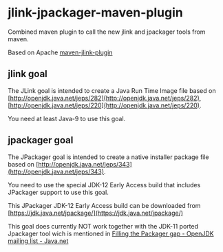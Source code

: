 <!---
 Licensed to the Apache Software Foundation (ASF) under one or more
 contributor license agreements.  See the NOTICE file distributed with
 this work for additional information regarding copyright ownership.
 The ASF licenses this file to You under the Apache License, Version 2.0
 (the "License"); you may not use this file except in compliance with
 the License.  You may obtain a copy of the License at

      http://www.apache.org/licenses/LICENSE-2.0

 Unless required by applicable law or agreed to in writing, software
 distributed under the License is distributed on an "AS IS" BASIS,
 WITHOUT WARRANTIES OR CONDITIONS OF ANY KIND, either express or implied.
 See the License for the specific language governing permissions and
 limitations under the License.
-->

# jlink-jpackager-maven-plugin

Combined maven plugin to call the new jlink and jpackager tools from maven.

Based on Apache [maven-jlink-plugin](https://github.com/apache/maven-jlink-plugin)

## jlink goal

The JLink goal is intended to create a Java Run Time Image file based on
[http://openjdk.java.net/jeps/282](http://openjdk.java.net/jeps/282),
[http://openjdk.java.net/jeps/220](http://openjdk.java.net/jeps/220).
  

You need at least Java-9 to use this goal.

 
## jpackager goal

The JPackager goal is intended to create a native installer package file based on
[http://openjdk.java.net/jeps/343](http://openjdk.java.net/jeps/343).

You need to use the special JDK-12 Early Access build that includes JPackager support to use this goal.

This JPackager JDK-12 Early Access build can be downloaded from 
[https://jdk.java.net/jpackage/](https://jdk.java.net/jpackage/)

This goal does currently NOT work together with the JDK-11 ported Jpackager tool wich is mentioned in
[Filling the Packager gap - OpenJDK mailing list - Java.net](http://mail.openjdk.java.net/pipermail/openjfx-dev/2018-September/022500.html)


